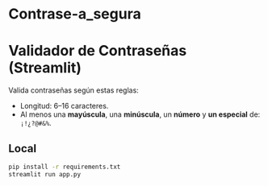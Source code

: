 # Contrase-a_segura
# Validador de Contraseñas (Streamlit)

Valida contraseñas según estas reglas:
- Longitud: 6–16 caracteres.
- Al menos una **mayúscula**, una **minúscula**, un **número** y **un especial** de: `¡!¿?@#&%`.

## Local
```bash
pip install -r requirements.txt
streamlit run app.py

